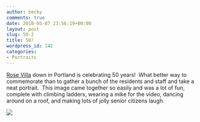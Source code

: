 ```yaml
---
author: becky
comments: true
date: 2010-05-07 23:56:19+00:00
layout: post
slug: 50-2
title: 50!
wordpress_id: 142
categories:
- Portraits
---
```


[Rose Villa](http://rosevilla.org/index.html) down in Portland is celebrating 50 years!  What better way to commemorate than to gather a bunch of the residents and staff and take a neat portrait.  This image came together so easily and was a lot of fun, complete with climbing ladders, wearing a mike for the video, dancing around on a roof, and making lots of jolly senior citizens laugh.


[![](http://beta.beckyjenson.com/wp-content/uploads/2010/05/blog-May10-00013.jpg)](http://beta.beckyjenson.com/wp-content/uploads/2010/05/blog-May10-00013.jpg)
